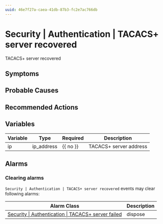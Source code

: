 ```yaml
---
uuid: 46e7f27a-caea-41db-87b3-fc2e7ac766db
---
```

# Security | Authentication | TACACS+ server recovered

TACACS+ server recovered

## Symptoms

## Probable Causes

## Recommended Actions

## Variables

Variable | Type | Required | Description
--- | --- | --- | ---
ip | ip_address | {{ no }} | TACACS+ server address

## Alarms

### Clearing alarms

`Security | Authentication | TACACS+ server recovered` events may clear following alarms:

Alarm Class | Description
--- | ---
[Security \| Authentication \| TACACS+ server failed](../../../alarm-classes/security/authentication/tacacs+-server-failed.md) | dispose
